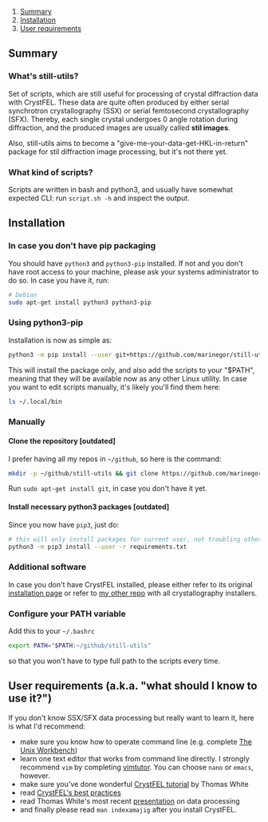 1. [Summary](#Summary)
2. [Installation](#Installation)
3. [User requirements](#Userrequirements)

## Summary <a name="Summary"></a>

### What's still-utils?
Set of scripts, which are still useful for processing of crystal diffraction data with CrystFEL.
These data are quite often produced by either serial synchrotron crystallography (SSX) or serial femtosecond crystallography (SFX). Thereby, each single crystal undergoes 0 angle rotation during diffraction, and the produced images are usually called **stil images**.

Also, still-utils aims to become a "give-me-your-data-get-HKL-in-return" package for stil diffraction image processing, but it's not there yet.

### What kind of scripts?
Scripts are written in bash and python3, and usually have somewhat expected CLI: run `script.sh -h` and inspect the output.

## Installation  <a name="Installation"></a>
### In case you don't have pip packaging
You should have `python3` and `python3-pip` installed. If not and you don't have root access to your machine, please ask your systems administrator to do so. In case you have it, run:

```bash
# Debian
sudo apt-get install python3 python3-pip
```

### Using python3-pip
Installation is now as simple as:

```bash
python3 -m pip install --user git+https://github.com/marinegor/still-utils
```

This will install the package only, and also add the scripts to your "$PATH", meaning that they will be available now as any other Linux utility.
In case you want to edit scripts manually, it's likely you'll find them here:

```bash
ls ~/.local/bin
```


### Manually
#### Clone the repository [outdated]
I prefer having all my repos in `~/github`, so here is the command:
```bash
mkdir -p ~/github/still-utils && git clone https://github.com/marinegor/still-utils.git ~/github/still-utils
```
Run `sudo apt-get install git`, in case you don't have it yet.

#### Install necessary python3 packages [outdated]
Since you now have `pip3`, just do:

```bash
# this will only install packages for current user, not troubling others
python3 -m pip3 install --user -r requirements.txt
```

### Additional software
In case you don't have CrystFEL installed, please either refer to its original [installation page](http://www.desy.de/~twhite/crystfel/install.html) or refer to [my other repo](https://github.com/marinegor/xtal-installers) with all crystallography installers.


### Configure your PATH variable
Add this to your `~/.bashrc`
```bash
export PATH="$PATH:~/github/still-utils"
```
so that you won't have to type full path to the scripts every time.

## User requirements (a.k.a. "what should I know to use it?")  <a name="Userrequirements"></a>
If you don't know SSX/SFX data processing but really want to learn it, here is what I'd recommend:

  - make sure you know how to operate command line (e.g. complete [The Unix Workbench](https://www.coursera.org/learn/unix))
  - learn one text editor that works from command line directly. I strongly recommend `vim` by completing [vimtutor](https://linux.die.net/man/1/vimtutor). You can choose `nano` or `emacs`, however.
  - make sure you've done wonderful [CrystFEL tutorial](http://www.desy.de/~twhite/crystfel/tutorial.html) by Thomas White
  - read [CrystFEL's best practices](https://www.desy.de/~twhite/crystfel/bestpractice.html)
  - read Thomas White's most recent [presentation](https://www.desy.de/~twhite/crystfel/presentations/Gothenburg.pdf) on data processing
  - and finally please read `man indexamajig` after you install CrystFEL.
